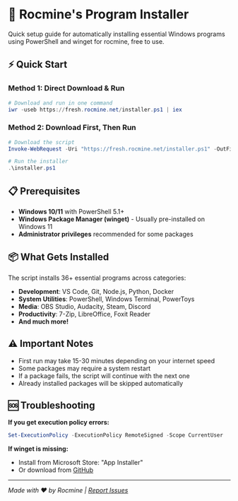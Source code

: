 # 🚀 Rocmine's Program Installer

Quick setup guide for automatically installing essential Windows programs using PowerShell and winget for rocmine, free to use.

## ⚡ Quick Start

### Method 1: Direct Download & Run
```powershell
# Download and run in one command
iwr -useb https://fresh.rocmine.net/installer.ps1 | iex
```

### Method 2: Download First, Then Run
```powershell
# Download the script
Invoke-WebRequest -Uri "https://fresh.rocmine.net/installer.ps1" -OutFile "installer.ps1"

# Run the installer
.\installer.ps1
```

## 📋 Prerequisites

- **Windows 10/11** with PowerShell 5.1+
- **Windows Package Manager (winget)** - Usually pre-installed on Windows 11
- **Administrator privileges** recommended for some packages

## 📦 What Gets Installed

The script installs 36+ essential programs across categories:
- **Development**: VS Code, Git, Node.js, Python, Docker
- **System Utilities**: PowerShell, Windows Terminal, PowerToys
- **Media**: OBS Studio, Audacity, Steam, Discord
- **Productivity**: 7-Zip, LibreOffice, Foxit Reader
- **And much more!**

## ⚠️ Important Notes

- First run may take 15-30 minutes depending on your internet speed
- Some packages may require a system restart
- If a package fails, the script will continue with the next one
- Already installed packages will be skipped automatically

## 🆘 Troubleshooting

**If you get execution policy errors:**
```powershell
Set-ExecutionPolicy -ExecutionPolicy RemoteSigned -Scope CurrentUser
```

**If winget is missing:**
- Install from Microsoft Store: "App Installer"
- Or download from [GitHub](https://github.com/microsoft/winget-cli)

---

*Made with ❤️ by Rocmine | [Report Issues]([https://github.com/rocmine/installer](https://github.com/Rocmine/RocmineFreshInstallPrograms))*
